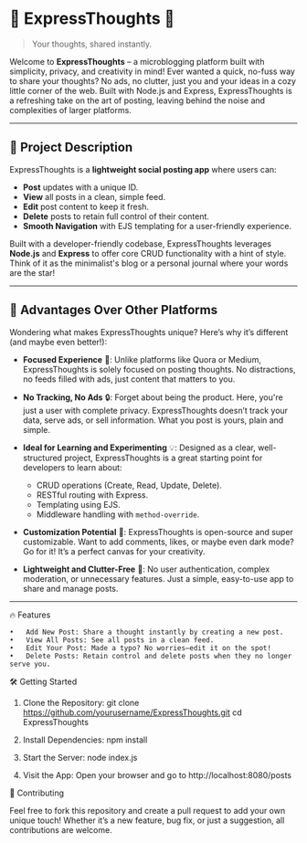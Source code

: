 # 🌟 ExpressThoughts 🌟
> Your thoughts, shared instantly.

Welcome to **ExpressThoughts** – a microblogging platform built with simplicity, privacy, and creativity in mind! Ever wanted a quick, no-fuss way to share your thoughts? No ads, no clutter, just you and your ideas in a cozy little corner of the web. Built with Node.js and Express, ExpressThoughts is a refreshing take on the art of posting, leaving behind the noise and complexities of larger platforms.

---

## 📜 Project Description

ExpressThoughts is a **lightweight social posting app** where users can:
- **Post** updates with a unique ID.
- **View** all posts in a clean, simple feed.
- **Edit** post content to keep it fresh.
- **Delete** posts to retain full control of their content.
- **Smooth Navigation** with EJS templating for a user-friendly experience.

Built with a developer-friendly codebase, ExpressThoughts leverages **Node.js** and **Express** to offer core CRUD functionality with a hint of style. Think of it as the minimalist's blog or a personal journal where your words are the star!

---

## 🚀 Advantages Over Other Platforms

Wondering what makes ExpressThoughts unique? Here’s why it’s different (and maybe even better!):

- **Focused Experience** 🌱: Unlike platforms like Quora or Medium, ExpressThoughts is solely focused on posting thoughts. No distractions, no feeds filled with ads, just content that matters to you.
  
- **No Tracking, No Ads** 🔒: Forget about being the product. Here, you're just a user with complete privacy. ExpressThoughts doesn’t track your data, serve ads, or sell information. What you post is yours, plain and simple.

- **Ideal for Learning and Experimenting** 💡: Designed as a clear, well-structured project, ExpressThoughts is a great starting point for developers to learn about:
  - CRUD operations (Create, Read, Update, Delete).
  - RESTful routing with Express.
  - Templating using EJS.
  - Middleware handling with `method-override`.
  
- **Customization Potential** 🎨: ExpressThoughts is open-source and super customizable. Want to add comments, likes, or maybe even dark mode? Go for it! It’s a perfect canvas for your creativity.

- **Lightweight and Clutter-Free** 🌸: No user authentication, complex moderation, or unnecessary features. Just a simple, easy-to-use app to share and manage posts.

---
🔥 Features

	•	Add New Post: Share a thought instantly by creating a new post.
	•	View All Posts: See all posts in a clean feed.
	•	Edit Your Post: Made a typo? No worries—edit it on the spot!
	•	Delete Posts: Retain control and delete posts when they no longer serve you.

🛠️ Getting Started
  1. Clone the Repository:
      git clone https://github.com/yourusername/ExpressThoughts.git
      cd ExpressThoughts
     
  2.  Install Dependencies:
      npm install
      
  3.  Start the Server:
      node index.js
      
  4.  Visit the App:
      Open your browser and go to http://localhost:8080/posts

🎉 Contributing

Feel free to fork this repository and create a pull request to add your own unique touch! Whether it’s a new feature, bug fix, or just a suggestion, all contributions are welcome.
    

